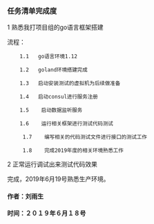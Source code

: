 ### 任务清单完成度

1    熟悉我打项目组的go语言框架搭建

流程：

        1.1   go语言环境1.12

        1.2   goland环境搭建完成

        1.3   启动安装测试的虚拟机为后续做准备

        1.4   启动consul进行服务注册

        1.5    启动数据监听服务

        1.6    运行相关框架进行测试代码测试

         1.7    编写相关的代码测试文件进行接口的测试工作

         1.8    完成2019年度的相关环境熟悉工作



2    正常运行调试出来测试代码效果

完成，2019年6月19号熟悉生产环境。



#### 作者：刘雨生

#### 时间：２０１９年６月１８号
